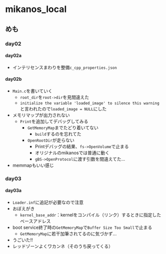 # mikanos_local
## めも
### day02
#### day02a
- インテリセンスまわりを整備`c_cpp_properties.json`
#### day02b
- `Main.c`を書いていく
  - `root_dir`を`root->dir`を見間違えた
  - `initialize the variable 'loaded_image' to silence this warning`と言われたので`loaded_image = NULL`にした
- メモリマップが出力されない
  - `Print`を追加してデバッグしてみる
    - `GetMemoryMap`までたどり着いてない
      - `build`するのを忘れてた
    - `OpenRootDir`が走らない
      - Printデバッグの結果、`fs->OpenVolume`で止まる
      - オリジナルのmikanosでは普通に動く
      - `gBS->OpenProtocol`に渡す引数を間違えてた...
- memmapもいい感じ
### day03
#### day03a
- `Loader.inf`に追記が必要なので注意
- おぼえがき
  - `kernel_base_addr`：kernelをコンパイル（リンク）するときに指定したベースアドレス
- boot service終了時の`GetMemoryMap`で`Buffer Size Too Small`で止まる
  - `GetMemoryMap`に若干加筆されてるのに気づかず...
- うごいた!!
- レッドゾーンよくワカンネ（そのうち戻ってくる）